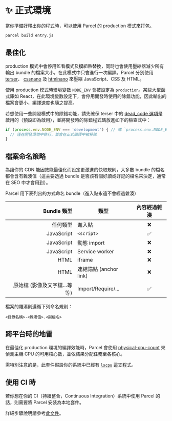 # ✨ 正式環境

當你準備好釋出你的程式時，可以使用 Parcel 的 production 模式來打包。

```bash
parcel build entry.js
```

## 最佳化

production 模式中會停用監看模式及模組熱替換，同時也會使用壓縮器減少所有輸出 bundle 的檔案大小，在此模式中只會進行一次編譯。Parcel 分別使用 [terser](https://github.com/fabiosantoscode/terser)、 [cssnano](http://cssnano.co) 及 [htmlnano](https://github.com/posthtml/htmlnano) 來壓縮 JavaScript、CSS 及 HTML。

使用 production 模式時環境變數 `NODE_ENV` 會被設定為 `production`。某些大型函式庫如 React，在此環境變數設定下，會停用開發時使用的除錯功能，因此輸出的檔案會更小，編譯速度也隨之提高。

若想使用一些開發模式中的除錯功能，請先確保 terser 中的 [dead_code 選項](https://github.com/terser-js/terser#compress-options)是啟用的（預設即為啟用），並將開發時的除錯程式碼放進如下的檢查式中：

```js
if (process.env.NODE_ENV === 'development') { // 或 `process.env.NODE_ENV !== 'production'`
  // 僅在開發環境中執行，並會在正式編譯中被移除
}
```

## 檔案命名策略

為讓你的 CDN 能因效能最佳化而設定更激進的快取規則，大多數 bundle 的檔名都會含有雜湊值（這主要透過 bundle 是否該有個好讀或好記的檔名來決定，通常在 SEO 中才會用到）。

Parcel 用下表列出的方式命名 bundle（進入點永遠不會經過雜湊）

|                Bundle 類型 | 類型                   | 內容經過雜湊 |
| -------------------------: | ---------------------- | :----------: |
|                   任何類型 | 進入點                 |      ❌      |
|                 JavaScript | `<script>`             |      ✅      |
|                 JavaScript | 動態 import            |      ❌      |
|                 JavaScript | Service worker         |      ❌      |
|                       HTML | iframe                 |      ❌      |
|                       HTML | 連結錨點 (anchor link) |      ❌      |
| 原始檔 (影像及文字檔…等等) | Import/Require/...     |      ✅      |

檔案的雜湊則遵循下列命名規則：

`<目錄名稱>-<雜湊值>.<副檔名>`

## 跨平台時的地雷

在最佳化 production 環境的編譯效能時，Parcel 會使用 [physical-cpu-count](https://www.npmjs.com/package/physical-cpu-count) 來偵測主機 CPU 的可用核心數，並依結果分配任務至各核心。

需特別注意的是，此套件假設你的系統中已經有 [`lscpu`](http://manpages.courier-mta.org/htmlman1/lscpu.1.html) 這支程式。

## 使用 CI 時

若你想在你的 CI（持續整合，Continuous Integration）系統中使用 Parcel 的話，則需要將 Parcel 安裝為本地套件。

詳細步驟說明請參考[此文件](getting_started.html#將-parcel-加入至你的專案)。
